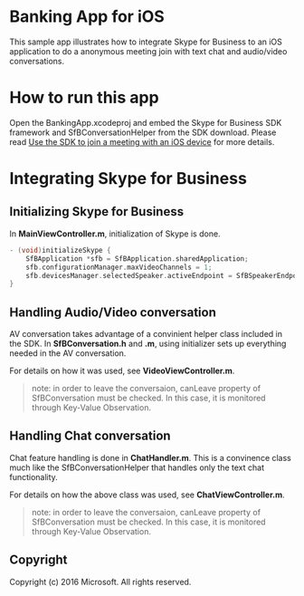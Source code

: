 # Banking App for iOS

This sample app illustrates how to integrate Skype for Business to an iOS application to do a anonymous meeting join with text chat and audio/video conversations.

# How to run this app

Open the BankingApp.xcodeproj and embed the Skype for Business SDK framework and SfBConversationHelper from the SDK download.
Please read [Use the SDK to join a meeting with an iOS device](HowToJoinMeeting.md) for more details. 

# Integrating Skype for Business

## Initializing Skype for Business
In **MainViewController.m**, initialization of Skype is done.
```objective-c
- (void)initializeSkype {
    SfBApplication *sfb = SfBApplication.sharedApplication;
    sfb.configurationManager.maxVideoChannels = 1;
    sfb.devicesManager.selectedSpeaker.activeEndpoint = SfBSpeakerEndpointLoudspeaker;   
}
```

## Handling Audio/Video conversation  
AV conversation takes advantage of a convinient helper class included in the SDK.
In **SfBConversation.h** and **.m**, using initializer sets up everything needed in the AV conversation.

For details on how it was used, see **VideoViewController.m**.
 
> note: in order to leave the conversaion, canLeave property of SfBConversation must be checked. In this case, it is monitored through Key-Value Observation.
 
## Handling Chat conversation
Chat feature handling is done in **ChatHandler.m**. This is a convinence class much like the SfBConversationHelper that handles only the text chat functionality.

For details on how the above class was used, see **ChatViewController.m**. 

> note: in order to leave the conversaion, canLeave property of SfBConversation must be checked. In this case, it is monitored through Key-Value Observation.

## Copyright
Copyright (c) 2016 Microsoft. All rights reserved.
